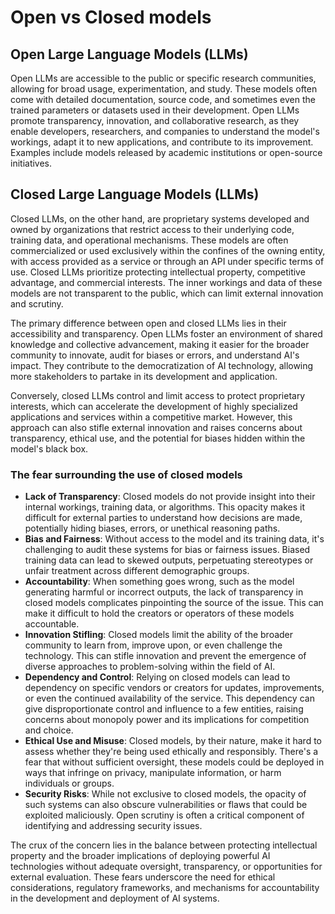 # Open vs Closed models

## **Open Large Language Models (LLMs)**

Open LLMs are accessible to the public or specific research communities, allowing for broad usage, experimentation, and study. These models often come with detailed documentation, source code, and sometimes even the trained parameters or datasets used in their development. Open LLMs promote transparency, innovation, and collaborative research, as they enable developers, researchers, and companies to understand the model's workings, adapt it to new applications, and contribute to its improvement. Examples include models released by academic institutions or open-source initiatives.

## **Closed Large Language Models (LLMs)**

Closed LLMs, on the other hand, are proprietary systems developed and owned by organizations that restrict access to their underlying code, training data, and operational mechanisms. These models are often commercialized or used exclusively within the confines of the owning entity, with access provided as a service or through an API under specific terms of use. Closed LLMs prioritize protecting intellectual property, competitive advantage, and commercial interests. The inner workings and data of these models are not transparent to the public, which can limit external innovation and scrutiny.

The primary difference between open and closed LLMs lies in their accessibility and transparency. Open LLMs foster an environment of shared knowledge and collective advancement, making it easier for the broader community to innovate, audit for biases or errors, and understand AI's impact. They contribute to the democratization of AI technology, allowing more stakeholders to partake in its development and application.

Conversely, closed LLMs control and limit access to protect proprietary interests, which can accelerate the development of highly specialized applications and services within a competitive market. However, this approach can also stifle external innovation and raises concerns about transparency, ethical use, and the potential for biases hidden within the model's black box.

### The fear surrounding the use of closed models

* **Lack of Transparency**: Closed models do not provide insight into their internal workings, training data, or algorithms. This opacity makes it difficult for external parties to understand how decisions are made, potentially hiding biases, errors, or unethical reasoning paths.
* **Bias and Fairness**: Without access to the model and its training data, it's challenging to audit these systems for bias or fairness issues. Biased training data can lead to skewed outputs, perpetuating stereotypes or unfair treatment across different demographic groups.
* **Accountability**: When something goes wrong, such as the model generating harmful or incorrect outputs, the lack of transparency in closed models complicates pinpointing the source of the issue. This can make it difficult to hold the creators or operators of these models accountable.
* **Innovation Stifling**: Closed models limit the ability of the broader community to learn from, improve upon, or even challenge the technology. This can stifle innovation and prevent the emergence of diverse approaches to problem-solving within the field of AI.
* **Dependency and Control**: Relying on closed models can lead to dependency on specific vendors or creators for updates, improvements, or even the continued availability of the service. This dependency can give disproportionate control and influence to a few entities, raising concerns about monopoly power and its implications for competition and choice.
* **Ethical Use and Misuse**: Closed models, by their nature, make it hard to assess whether they're being used ethically and responsibly. There's a fear that without sufficient oversight, these models could be deployed in ways that infringe on privacy, manipulate information, or harm individuals or groups.
* **Security Risks**: While not exclusive to closed models, the opacity of such systems can also obscure vulnerabilities or flaws that could be exploited maliciously. Open scrutiny is often a critical component of identifying and addressing security issues.

The crux of the concern lies in the balance between protecting intellectual property and the broader implications of deploying powerful AI technologies without adequate oversight, transparency, or opportunities for external evaluation. These fears underscore the need for ethical considerations, regulatory frameworks, and mechanisms for accountability in the development and deployment of AI systems.
